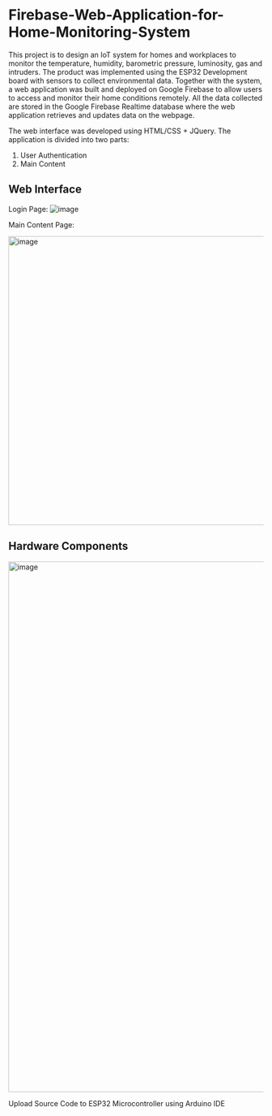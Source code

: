 # Firebase-Web-Application-for-Home-Monitoring-System

This project is to design an IoT system for homes and workplaces to monitor the temperature, humidity, barometric pressure, luminosity, gas and intruders. The product was implemented using the ESP32 Development board with sensors to collect environmental data. Together with the system, a web application was built and deployed on Google Firebase to allow users to access and monitor their home conditions remotely. All the data collected are stored in the Google Firebase Realtime database where the web application retrieves and updates data on the webpage.

The web interface was developed using HTML/CSS + JQuery. The application is divided into two parts:
1. User Authentication
2. Main Content

## Web Interface

Login Page:
![image](https://user-images.githubusercontent.com/62014141/178563329-38d6028f-ddf3-4aec-b912-ebb5b792f9e1.png)

Main Content Page:

<img width="569" alt="image" src="https://user-images.githubusercontent.com/62014141/178564923-22eda917-3a87-4dc9-ad77-d5815625582a.png">

## Hardware Components
<img width="1045" alt="image" src="https://user-images.githubusercontent.com/62014141/178565514-6da28edb-e264-4b32-93fa-fb7f20b6f36e.png">

Upload Source Code to ESP32 Microcontroller using Arduino IDE

